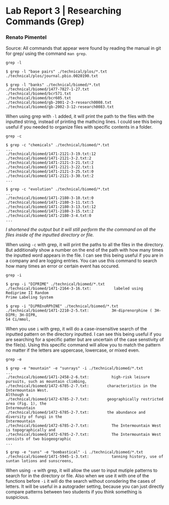 # Lab Report 3 | Researching Commands (Grep)
### Renato Pimentel
Source: All commands that appear were found by reading the manual in git for grep/ using the command `man grep`.

`grep -l`
```
$ grep -l "base pairs" ./technical/plos/*.txt
./technical/plos/journal.pbio.0020190.txt

$ grep -l "banks" ./technical/biomed/*.txt
./technical/biomed/1477-7827-1-27.txt
./technical/biomed/bcr571.txt
./technical/biomed/bcr605.txt
./technical/biomed/gb-2001-2-3-research0008.txt
./technical/biomed/gb-2002-3-12-research0083.txt
```
When using grep with `-l` added, it will print the path to the files with the inputted string, instead of printing the mathcing lines. I could see this being useful if you needed to organize files with specific contents in a folder.

`grep -c`
```
$ grep -c "chemicals" ./technical/biomed/*.txt
...
./technical/biomed/1471-2121-3-19.txt:12
./technical/biomed/1471-2121-3-2.txt:2
./technical/biomed/1471-2121-3-21.txt:2
./technical/biomed/1471-2121-3-22.txt:1
./technical/biomed/1471-2121-3-25.txt:0
./technical/biomed/1471-2121-3-30.txt:2
...

$ grep -c "evolution" ./technical/biomed/*.txt
...
./technical/biomed/1471-2180-3-10.txt:0
./technical/biomed/1471-2180-3-11.txt:5
./technical/biomed/1471-2180-3-13.txt:12
./technical/biomed/1471-2180-3-15.txt:2
./technical/biomed/1471-2180-3-4.txt:0
...
```
*I shortened the output but it will still perform the the command on all the files inside of the inputted directory or file.*

When using `-c` with grep, it will print the paths to all the files in the directory. But additionally show a number on the end of the path with how many times the inputted word appears in the file. I can see this being useful if you are in a company and are logging entries. You can use this command to search how many times an error or certain event has occured.

`grep -i`
```
$ grep -i "DIPRIME" ./technical/biomed/*.txt        
./technical/biomed/1471-2164-3-16.txt:          labeled using Rediprime II Random 
Prime Labeling System

$ grep -i "DiPREnoRPhINE" ./technical/biomed/*.txt  
./technical/biomed/1471-2210-2-5.txt:          3H-diprenorphine ( 3H-DIPR; 3H-DIPR, 
54 Ci/mmol, 
```
When you use `i` with grep, it will do a case-insensitive search of the inputted pattern on the directory inputted. I can see this being useful if you are searching for a specific patter but are uncertain of the case senstivity of the file(s). Using this specific command will allow you to match the pattern no matter if the letters are uppercase, lowercase, or mixed even.

`grep -e`
```
$ grep -e "mountain" -e "sunrays" -i ./technical/biomed/*.txt
...
./technical/biomed/1471-2458-2-6.txt:          high-risk leisure pursuits, such as mountain climbing,
./technical/biomed/1472-6785-2-7.txt:        characteristics in the Intermountain West. 
Although a
./technical/biomed/1472-6785-2-7.txt:        geographically restricted area (Fig. 1), the 
Intermountain
./technical/biomed/1472-6785-2-7.txt:        the abundance and diversity of fungi in the
Intermountain
./technical/biomed/1472-6785-2-7.txt:          The Intermountain West is topographically and     
./technical/biomed/1472-6785-2-7.txt:          The Intermountain West consists of two biogeographic
...

$ grep -e "suns" -e "bombastical" -i ./technical/biomed/*.txt
./technical/biomed/1471-5945-1-3.txt:          tanning history, use of suntan lotions and sunscreens,
```
When using `-e` with grep, it will allow the user to input mutiple patterns to search for in the directory or file. Also when we use it with one of the functions before `-i` it will do the search without consdering the cases of letters. It will be useful in a autograder setting, because you can just directly compare patterns between two students if you think something is suspicious.
